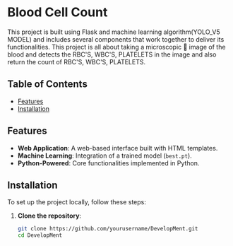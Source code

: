 # Blood Cell Count

This project is built using Flask and machine learning algorithm(YOLO_V5 MODEL) and includes several components that work together to deliver its functionalities. This project is all about taking a microscopic 🔬 image of the blood and detects the RBC'S, WBC'S, PLATELETS in the image and also return the count of RBC'S, WBC'S, PLATELETS.

## Table of Contents

- [Features](#features)
- [Installation](#installation)


## Features

- **Web Application**: A web-based interface built with HTML templates.
- **Machine Learning**: Integration of a trained model (`best.pt`).
- **Python-Powered**: Core functionalities implemented in Python.

## Installation

To set up the project locally, follow these steps:

1. **Clone the repository**:
   ```bash
   git clone https://github.com/yourusername/DevelopMent.git
   cd DevelopMent
